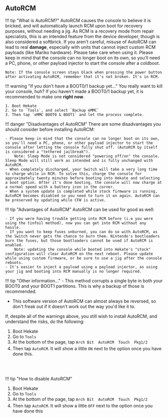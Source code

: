 ## AutoRCM

!!! tip "What is AutoRCM?"
	AutoRCM causes the console to believe it is bricked, and will automatically launch RCM upon boot for recovery purposes, without needing a jig. As RCM is a recovery mode from repair specialists, this is an intended feature from the device developer, though is also considered a softbrick. If you aren't careful, misuse of AutoRCM can lead to real **damage**, especially with units that cannot inject custom RCM payloads (like Mariko hardware). Please take care when using it. Please keep in mind that the console can no longer boot on its own, so you'll need a PC, phone, or other payload injector to start the console after a coldboot.

	Note: If the console screen stays black when pressing the power button after activating AutoRCM, remember that it's not broken. It's in RCM.

!!! warning "If you don't have a BOOT0/1 backup yet..."
	You really want to kill your console, huh? If you haven't made a BOOT0/1 backup yet, it is recommended to make one **right now**.

	1. Boot Hekate
	2. Go to `Tools`, and select `Backup eMMC`
	3. Then tap `eMMC BOOT0 & BOOT1` and let the process complete.

!!! danger "Disadvantages of AutoRCM"
	There are some disadvantages you should consider before installing AutoRCM:

	- Please keep in mind that the console can no longer boot on its own, so you'll need a PC, phone, or other payload injector to start the console after letting the console fully shut off. (AutoRCM by itself is considered a "tethered jailbreak").
		Note: Sleep Mode is not considered "powering off/on" the console. Sleep Mode will still work as intended and is fully unchanged with AutoRCM.
	- When completely discharged, your Switch will take a very long time to charge while in RCM. To solve this, charge the console for approximately twenty minutes before booting into Hekate and selecting a boot option. After it's done booting, the console will now charge at a normal speed with a battery icon in the corner.
	- When a system update is completed while stock firmware is running, AutoRCM becomes disabled so you need to turn it on again. AutoRCM can be preserved by updating while CFW is active.

!!! tip "Advantages of AutoRCM"
	AutoRCM can be used for good as well:

	- If you were having trouble getting into RCM before (i.e you were using the tinfoil method), now you can get into RCM without any hassle.
	- If you want to keep fuses unburned, you can do so with AutoRCM, as the Switch never gets the chance to burn them. Nintendo's bootloaders burn the fuses, but those bootloaders cannot be used if AutoRCM is enabled.
		Note: updating the console while booted into Hekate's "stock" configuration will clear AutoRCM on the next reboot. Please update while using custom firmware, or be sure to use a jig after the console reboots.
	- It's easier to inject a payload using a payload injector, as using your jig and booting into RCM manually is no longer required.

!!! tip "Other information..."
	- This method corrupts a single byte in both your BOOT0 and your BOOT1 partitions. This is why a backup of those is recommended.
  - This software version of AutoRCM can almost always be reversed, so don't freak out if it doesn't work out the way you'd like it to.

If, despite all of the warnings above, you still wish to install AutoRCM, and understand the risks, do the following:

1. Boot Hekate
2. Go to `Tools`
3. At the bottom of the page, tap `Arch Bit  AutoRCM  Touch  Pkg1/2`
4. Then tap `AutoRCM`. It will show a little `ON` next to the option once you have done this.

&nbsp;  
&nbsp;

!!! tip "How to disable AutoRCM"  

1. Boot Hekate  
2. Go to `Tools`    
3. At the bottom of the page, tap `Arch Bit  AutoRCM  Touch  Pkg1/2`  
4. Then tap `AutoRCM`. It will show a little `OFF` next to the option once you have done this    
